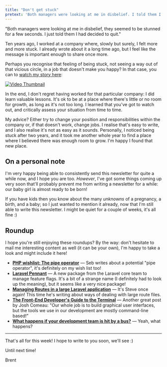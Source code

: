 ```yaml
---
title: "Don't get stuck"
pretext: 'Both managers were looking at me in disbelief. I told them I had decided to quit.'
---
```


"Both managers were looking at me in disbelief, they seemed to be stunned for a few seconds. I just told them I had decided to quit."

Ten years ago, I worked at a company where, slowly but surely, I felt more and more stuck. I already wrote about it a long time ago, but I feel like the message is important enough to share once more.

Perhaps you recognise that feeling of being stuck, not seeing a way out of that vicious circle, in a job that doesn't make you happy? In that case, you can to [watch my story here](https://www.youtube.com/watch?v=s_Q1BmNSujk):

<p>
<a href="https://aggregate.stitcher.io/post/8e7f02c3-2af9-421b-ae5d-b8f5a4d131bc">
<img src="https://stitcher.io/resources/img/static/stuck-thumb.png" alt="Video Thumbnail" />
</a>
</p>

In the end, I don't regret having worked for that particular company: I did learn valuable lessons. It's ok to be at a place where there's little or no room for growth, as long as it's not too long. I learned that you've got to watch out, and critically assess your situation from time to time.

My advice? Either try to change your position and responsibilities within the company or, if that doesn't work, change jobs. I realise that's easy to write, and I also realise it's not as easy as it sounds. Personally, I noticed being stuck after two years, and it took me another whole year to find a place where I believed there was enough room to grow. I'm happy I found that new place. 

## On a personal note

I'm very happy being able to consistently send this newsletter for quite a while now, and I hope you are too. _However_, I've got some things coming up very soon that'll probably prevent me from writing a newsletter for a while: our baby girl is almost ready to be born! 

If you have kids then you know about the many _unknowns_ of a pregnancy, a birth, and a baby; so I just wanted to mention it already, now that I'm still able to write this newsletter. I might be quiet for a couple of weeks, it's all fine :)

## Roundup

I hope you're still enjoying these roundups? By the way: don't hesitate to mail me interesting content as well (it can be your own), I'm happy to take a look and might include it here!

- **[PHP wishlist: The pipe operator](https://aggregate.stitcher.io/post/28ccc615-7a53-4763-87e3-98de008deaa9)** — Seb writes about a potential "pipe operator", it's definitely on my wish list too!
- **[Laravel Pennant](https://aggregate.stitcher.io/post/289a9cb3-29c6-4ba0-a4f6-d551815b421e)** — A new package from the Laravel core team to manage feature flags. It's a bit of a strange name (I definitely had to look up the meaning), but it seems like a very nice package!
- **[Managing Routes in a large Laravel application](https://aggregate.stitcher.io/post/88f35a57-fee0-4ea6-8439-d7b6770842c6)** — It's Steve once again! This time he's writing about ways of dealing with large route files. 
- **[The Front-End Developer's Guide to the Terminal](https://aggregate.stitcher.io/post/8c6dec8b-52f2-43d4-977a-6a26f99bd001)** — Another great post by Josh Comeau: "Our whole job is to build graphical user interfaces, but the tools we use in our development are mostly command-line based!" 
- **[What happens if your development team is hit by a bus?](https://aggregate.stitcher.io/post/f1ce10b6-1b2a-4e19-9d89-1df0e2e08efd)** — Yeah, what happens?

---

That's all for this week! I hope to write to you soon, we'll see :)

Until next time!

Brent